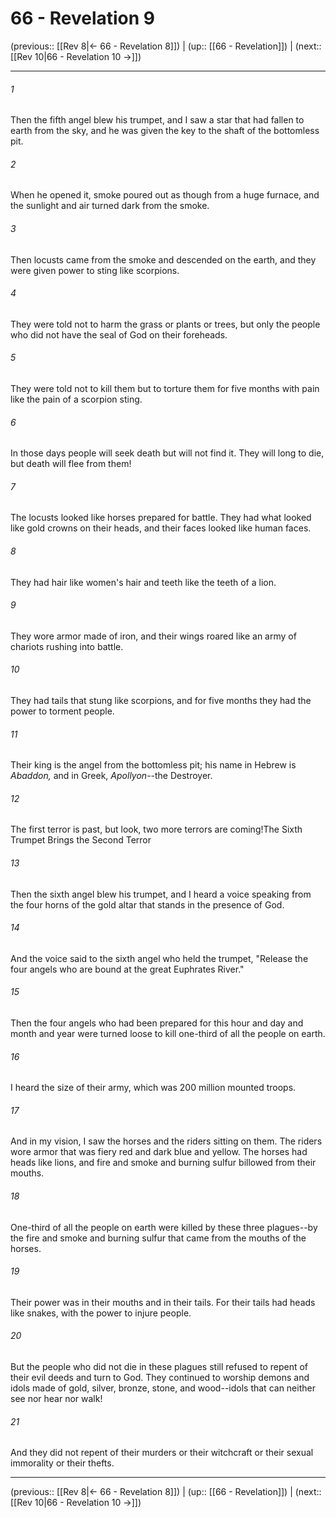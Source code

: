 # 66 - Revelation 9

(previous:: [[Rev 8|← 66 - Revelation 8]]) | (up:: [[66 - Revelation]]) | (next:: [[Rev 10|66 - Revelation 10 →]])

***


###### 1 
Then the fifth angel blew his trumpet, and I saw a star that had fallen to earth from the sky, and he was given the key to the shaft of the bottomless pit. 

###### 2 
When he opened it, smoke poured out as though from a huge furnace, and the sunlight and air turned dark from the smoke. 

###### 3 
Then locusts came from the smoke and descended on the earth, and they were given power to sting like scorpions. 

###### 4 
They were told not to harm the grass or plants or trees, but only the people who did not have the seal of God on their foreheads. 

###### 5 
They were told not to kill them but to torture them for five months with pain like the pain of a scorpion sting. 

###### 6 
In those days people will seek death but will not find it. They will long to die, but death will flee from them! 

###### 7 
The locusts looked like horses prepared for battle. They had what looked like gold crowns on their heads, and their faces looked like human faces. 

###### 8 
They had hair like women's hair and teeth like the teeth of a lion. 

###### 9 
They wore armor made of iron, and their wings roared like an army of chariots rushing into battle. 

###### 10 
They had tails that stung like scorpions, and for five months they had the power to torment people. 

###### 11 
Their king is the angel from the bottomless pit; his name in Hebrew is _Abaddon,_ and in Greek, _Apollyon_--the Destroyer. 

###### 12 
The first terror is past, but look, two more terrors are coming!The Sixth Trumpet Brings the Second Terror 

###### 13 
Then the sixth angel blew his trumpet, and I heard a voice speaking from the four horns of the gold altar that stands in the presence of God. 

###### 14 
And the voice said to the sixth angel who held the trumpet, "Release the four angels who are bound at the great Euphrates River." 

###### 15 
Then the four angels who had been prepared for this hour and day and month and year were turned loose to kill one-third of all the people on earth. 

###### 16 
I heard the size of their army, which was 200 million mounted troops. 

###### 17 
And in my vision, I saw the horses and the riders sitting on them. The riders wore armor that was fiery red and dark blue and yellow. The horses had heads like lions, and fire and smoke and burning sulfur billowed from their mouths. 

###### 18 
One-third of all the people on earth were killed by these three plagues--by the fire and smoke and burning sulfur that came from the mouths of the horses. 

###### 19 
Their power was in their mouths and in their tails. For their tails had heads like snakes, with the power to injure people. 

###### 20 
But the people who did not die in these plagues still refused to repent of their evil deeds and turn to God. They continued to worship demons and idols made of gold, silver, bronze, stone, and wood--idols that can neither see nor hear nor walk! 

###### 21 
And they did not repent of their murders or their witchcraft or their sexual immorality or their thefts.

***

(previous:: [[Rev 8|← 66 - Revelation 8]]) | (up:: [[66 - Revelation]]) | (next:: [[Rev 10|66 - Revelation 10 →]])
